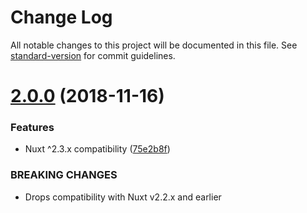 # Change Log

All notable changes to this project will be documented in this file. See [standard-version](https://github.com/conventional-changelog/standard-version) for commit guidelines.

<a name="2.0.0"></a>
# [2.0.0](https://github.com/nuxt-community/router-module/compare/v1.1.0...v2.0.0) (2018-11-16)


### Features

* Nuxt ^2.3.x compatibility ([75e2b8f](https://github.com/nuxt-community/router-module/commit/75e2b8f))


### BREAKING CHANGES

* Drops compatibility with Nuxt v2.2.x and earlier
